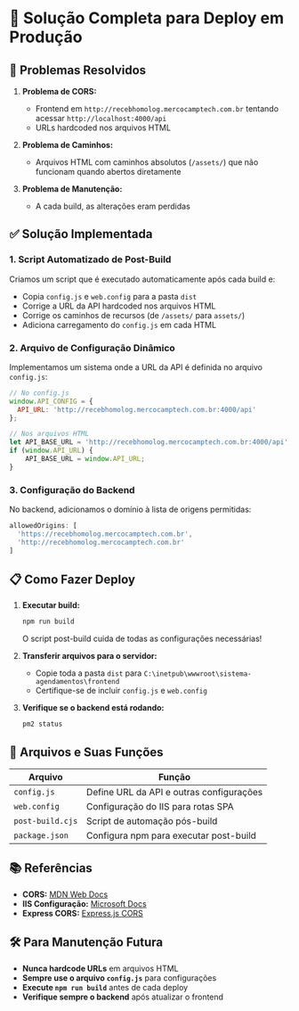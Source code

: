 # 🚀 Solução Completa para Deploy em Produção

## 📌 Problemas Resolvidos

1. **Problema de CORS:**
   - Frontend em `http://recebhomolog.mercocamptech.com.br` tentando acessar `http://localhost:4000/api`
   - URLs hardcoded nos arquivos HTML

2. **Problema de Caminhos:**
   - Arquivos HTML com caminhos absolutos (`/assets/`) que não funcionam quando abertos diretamente

3. **Problema de Manutenção:**
   - A cada build, as alterações eram perdidas

## ✅ Solução Implementada

### 1. Script Automatizado de Post-Build

Criamos um script que é executado automaticamente após cada build e:

- Copia `config.js` e `web.config` para a pasta `dist`
- Corrige a URL da API hardcoded nos arquivos HTML
- Corrige os caminhos de recursos (de `/assets/` para `assets/`)
- Adiciona carregamento do `config.js` em cada HTML

### 2. Arquivo de Configuração Dinâmico

Implementamos um sistema onde a URL da API é definida no arquivo `config.js`:

```javascript
// No config.js
window.API_CONFIG = {
  API_URL: 'http://recebhomolog.mercocamptech.com.br:4000/api'
};
```

```javascript
// Nos arquivos HTML
let API_BASE_URL = 'http://recebhomolog.mercocamptech.com.br:4000/api';
if (window.API_URL) {
    API_BASE_URL = window.API_URL;
}
```

### 3. Configuração do Backend

No backend, adicionamos o domínio à lista de origens permitidas:

```javascript
allowedOrigins: [
  'https://recebhomolog.mercocamptech.com.br',
  'http://recebhomolog.mercocamptech.com.br'
]
```

## 📋 Como Fazer Deploy

1. **Executar build:**
   ```bash
   npm run build
   ```
   O script post-build cuida de todas as configurações necessárias!

2. **Transferir arquivos para o servidor:**
   - Copie toda a pasta `dist` para `C:\inetpub\wwwroot\sistema-agendamentos\frontend`
   - Certifique-se de incluir `config.js` e `web.config`

3. **Verifique se o backend está rodando:**
   ```bash
   pm2 status
   ```

## 🔧 Arquivos e Suas Funções

| Arquivo | Função |
|---------|--------|
| `config.js` | Define URL da API e outras configurações |
| `web.config` | Configuração do IIS para rotas SPA |
| `post-build.cjs` | Script de automação pós-build |
| `package.json` | Configura npm para executar post-build |

## 📚 Referências

- **CORS:** [MDN Web Docs](https://developer.mozilla.org/en-US/docs/Web/HTTP/CORS)
- **IIS Configuração:** [Microsoft Docs](https://docs.microsoft.com/en-us/iis/configuration/)
- **Express CORS:** [Express.js CORS](https://expressjs.com/en/resources/middleware/cors.html)

## 🛠️ Para Manutenção Futura

- **Nunca hardcode URLs** em arquivos HTML
- **Sempre use o arquivo `config.js`** para configurações
- **Execute `npm run build`** antes de cada deploy
- **Verifique sempre o backend** após atualizar o frontend
